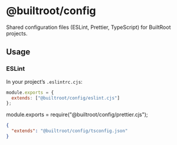 # @builtroot/config

Shared configuration files (ESLint, Prettier, TypeScript) for BuiltRoot projects.

## Usage

### ESLint
In your project’s `.eslintrc.cjs`:
```js
module.exports = {
  extends: ["@builtroot/config/eslint.cjs"]
};
```
module.exports = require("@builtroot/config/prettier.cjs");
```json
{
  "extends": "@builtroot/config/tsconfig.json"
}
```
